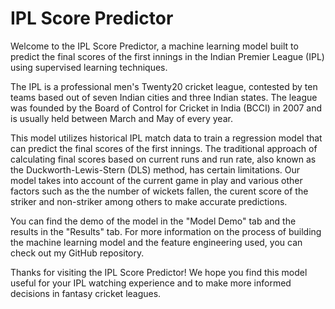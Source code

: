 # IPL Score Predictor

Welcome to the IPL Score Predictor, a machine learning model built to predict the final scores of the first innings in the Indian Premier League (IPL) using supervised learning techniques.

The IPL is a professional men's Twenty20 cricket league, contested by ten teams based out of seven Indian cities and three Indian states. The league was founded by the Board of Control for Cricket in India (BCCI) in 2007 and is usually held between March and May of every year.

This model utilizes historical IPL match data to train a regression model that can predict the final scores of the first innings. The traditional approach of calculating final scores based on current runs and run rate, also known as the Duckworth-Lewis-Stern (DLS) method, has certain limitations. Our model takes into account of the current game in play and various other factors such as the the number of wickets fallen, the curent score of the striker and non-striker among others to make accurate predictions.

You can find the demo of the model in the "Model Demo" tab and the results in the "Results" tab. For more information on the process of building the machine learning model and the feature engineering used, you can check out my GitHub repository.

Thanks for visiting the IPL Score Predictor! We hope you find this model useful for your IPL watching experience and to make more informed decisions in fantasy cricket leagues.